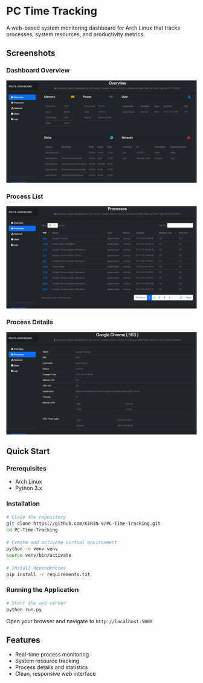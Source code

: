 # PC Time Tracking

A web-based system monitoring dashboard for Arch Linux that tracks processes, system resources, and productivity metrics.

## Screenshots

### Dashboard Overview
![Dashboard Overview](screenshot/psutil_dashboard.png)

### Process List
![Process List](screenshot/psutil_dashboard_process_page.png)

### Process Details
![Process Details](screenshot/psutil_dashboard_process_detail_page.png)

## Quick Start

### Prerequisites
- Arch Linux
- Python 3.x

### Installation
```bash
# Clone the repository
git clone https://github.com/KIRIN-9/PC-Time-Tracking.git
cd PC-Time-Tracking

# Create and activate virtual environment
python -m venv venv
source venv/bin/activate

# Install dependencies
pip install -r requirements.txt
```

### Running the Application
```bash
# Start the web server
python run.py
```

Open your browser and navigate to `http://localhost:5000`

## Features
- Real-time process monitoring
- System resource tracking
- Process details and statistics
- Clean, responsive web interface
